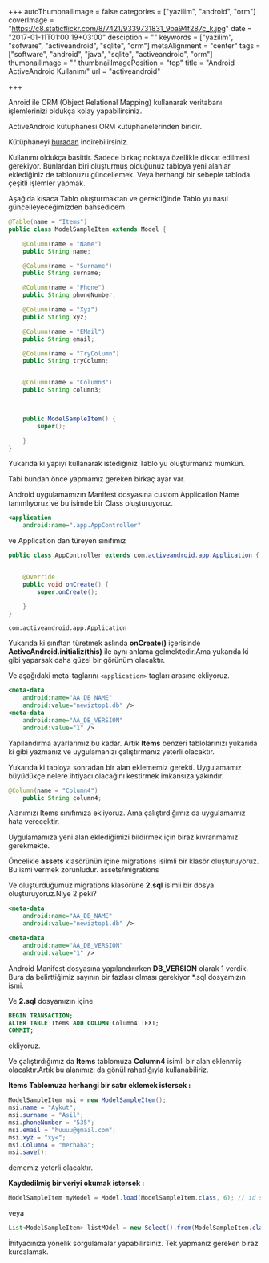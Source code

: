 +++
autoThumbnailImage = false
categories = ["yazilim", "android", "orm"]
coverImage = "https://c8.staticflickr.com/8/7421/9339731831_9ba94f287c_k.jpg"
date = "2017-01-11T01:00:19+03:00"
desciption = ""
keywords = ["yazilim", "sofware", "activeandroid", "sqlite", "orm"]
metaAlignment = "center"
tags = ["software", "android", "java", "sqlite", "activeandroid", "orm"]
thumbnailImage = ""
thumbnailImagePosition = "top"
title = "Android ActiveAndroid Kullanımı"
url = "activeandroid"

+++

Anroid ile ORM (Object Relational Mapping) kullanarak veritabanı işlemlerinizi oldukça kolay yapabilirsiniz.

ActiveAndroid kütüphanesi ORM kütüphanelerinden biridir.

Kütüphaneyi [buradan](https://github.com/pardom/ActiveAndroid) indirebilirsiniz.

Kullanımı oldukça basittir. Sadece birkaç noktaya özellikle dikkat edilmesi gerekiyor. Bunlardan biri oluşturmuş olduğunuz tabloya yeni alanlar eklediğiniz de tablonuzu güncellemek. Veya herhangi bir sebeple tabloda çeşitli işlemler yapmak.

Aşağıda kısaca Tablo oluşturmaktan ve gerektiğinde Tablo yu nasıl güncelleyeceğimizden bahsedicem.

```java
@Table(name = "Items")
public class ModelSampleItem extends Model {

    @Column(name = "Name")
    public String name;

    @Column(name = "Surname")
    public String surname;

    @Column(name = "Phone")
    public String phoneNumber;

    @Column(name = "Xyz")
    public String xyz;

    @Column(name = "EMail")
    public String email;

    @Column(name = "TryColumn")
    public String tryColumn;


    @Column(name = "Column3")
    public String column3;

    

    public ModelSampleItem() {
        super();

    }
}
```

Yukarıda ki yapıyı kullanarak istediğiniz Tablo yu oluşturmanız mümkün.

Tabi bundan önce yapmamız gereken birkaç ayar var.

Android uygulamamızın Manifest dosyasına custom Application Name tanımlıyoruz ve bu isimde bir Class oluşturuyoruz.

```xml
<application
    android:name=".app.AppController"
```

ve Application dan türeyen sınıfımız

```java
public class AppController extends com.activeandroid.app.Application {


    @Override
    public void onCreate() {
        super.onCreate();

    }
}
```

`com.activeandroid.app.Application`

Yukarıda ki sınıftan türetmek  aslında **onCreate()** içerisinde **ActiveAndroid.initializ(this)** ile aynı anlama gelmektedir.Ama yukarıda ki gibi yaparsak daha güzel bir görünüm olacaktır.

Ve aşağıdaki meta-taglarını `<application>` tagları arasıne ekliyoruz.

```xml
<meta-data
    android:name="AA_DB_NAME"
    android:value="newiztop1.db" />
<meta-data
    android:name="AA_DB_VERSION"
    android:value="1" />
```

Yapılandırma ayarlarımız bu kadar. Artık **Items** benzeri tablolarınızı yukarıda ki gibi yazmanız ve uygulamanızı çalıştırmanız yeterli olacaktır.

 

Yukarıda ki tabloya sonradan bir alan eklememiz gerekti. Uygulamamız büyüdükçe nelere ihtiyacı olacağını kestirmek imkansıza yakındır.

```java
@Column(name = "Column4")
    public String column4;
```

Alanımızı Items sınıfımıza ekliyoruz. Ama çalıştırdığımız da uygulamamız hata verecektir.

Uygulamamıza yeni alan eklediğimizi bildirmek için biraz kıvranmamız gerekmekte.

Öncelikle **assets** klasörünün içine migrations isilmli bir klasör oluşturuyoruz. Bu ismi vermek zorunludur. assets/migrations

Ve oluşturduğumuz migrations klasörüne **2.sql** isimli bir dosya oluşturuyoruz.Niye 2 peki?

```xml 
<meta-data
    android:name="AA_DB_NAME"
    android:value="newiztop1.db" />

<meta-data
    android:name="AA_DB_VERSION"
    android:value="1" />
```

Android Manifest dosyasına yapılandırırken **DB_VERSION** olarak 1 verdik. Bura da belirttiğimiz sayının bir fazlası olması gerekiyor *.sql dosyamızın ismi.

Ve **2.sql** dosyamızın içine

```sql
BEGIN TRANSACTION;
ALTER TABLE Items ADD COLUMN Column4 TEXT;
COMMIT;
```

ekliyoruz.

Ve çalıştırdığımız da **Items** tablomuza **Column4** isimli bir alan eklenmiş olacaktır.Artık bu alanımızı da gönül rahatlığıyla kullanabiliriz.

 

**Items Tablomuza herhangi bir satır eklemek istersek :**

```java
ModelSampleItem msi = new ModelSampleItem();
msi.name = "Aykut";
msi.surname = "Asil";
msi.phoneNumber = "535";
msi.email = "huuuu@gmail.com";
msi.xyz = "xy<";
msi.Column4 = "merhaba";
msi.save();
```
dememiz yeterli olacaktır.

 
**Kaydedilmiş bir veriyi okumak istersek :**

```java
ModelSampleItem myModel = Model.load(ModelSampleItem.class, 6); // id si 6 olan veriyi getirir
```
veya

```java
List<ModelSampleItem> listMOdel = new Select().from(ModelSampleItem.class).execute(); // Tüm verileri List şeklinde getirir.
``` 

İhityacınıza yönelik sorgulamalar yapabilirsiniz. Tek yapmanız gereken biraz kurcalamak.


